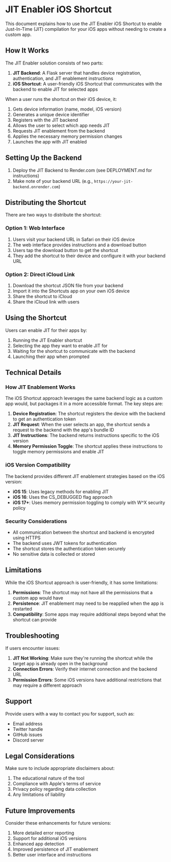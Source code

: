 # JIT Enabler iOS Shortcut

This document explains how to use the JIT Enabler iOS Shortcut to enable Just-In-Time (JIT) compilation for your iOS apps without needing to create a custom app.

## How It Works

The JIT Enabler solution consists of two parts:

1. **JIT Backend**: A Flask server that handles device registration, authentication, and JIT enablement instructions
2. **iOS Shortcut**: A user-friendly iOS Shortcut that communicates with the backend to enable JIT for selected apps

When a user runs the shortcut on their iOS device, it:

1. Gets device information (name, model, iOS version)
2. Generates a unique device identifier
3. Registers with the JIT backend
4. Allows the user to select which app needs JIT
5. Requests JIT enablement from the backend
6. Applies the necessary memory permission changes
7. Launches the app with JIT enabled

## Setting Up the Backend

1. Deploy the JIT Backend to Render.com (see DEPLOYMENT.md for instructions)
2. Make note of your backend URL (e.g., `https://your-jit-backend.onrender.com`)

## Distributing the Shortcut

There are two ways to distribute the shortcut:

### Option 1: Web Interface

1. Users visit your backend URL in Safari on their iOS device
2. The web interface provides instructions and a download button
3. Users tap the download button to get the shortcut
4. They add the shortcut to their device and configure it with your backend URL

### Option 2: Direct iCloud Link

1. Download the shortcut JSON file from your backend
2. Import it into the Shortcuts app on your own iOS device
3. Share the shortcut to iCloud
4. Share the iCloud link with users

## Using the Shortcut

Users can enable JIT for their apps by:

1. Running the JIT Enabler shortcut
2. Selecting the app they want to enable JIT for
3. Waiting for the shortcut to communicate with the backend
4. Launching their app when prompted

## Technical Details

### How JIT Enablement Works

The iOS Shortcut approach leverages the same backend logic as a custom app would, but packages it in a more accessible format. The key steps are:

1. **Device Registration**: The shortcut registers the device with the backend to get an authentication token
2. **JIT Request**: When the user selects an app, the shortcut sends a request to the backend with the app's bundle ID
3. **JIT Instructions**: The backend returns instructions specific to the iOS version
4. **Memory Permission Toggle**: The shortcut applies these instructions to toggle memory permissions and enable JIT

### iOS Version Compatibility

The backend provides different JIT enablement strategies based on the iOS version:

- **iOS 15**: Uses legacy methods for enabling JIT
- **iOS 16**: Uses the CS_DEBUGGED flag approach
- **iOS 17+**: Uses memory permission toggling to comply with W^X security policy

### Security Considerations

- All communication between the shortcut and backend is encrypted using HTTPS
- The backend uses JWT tokens for authentication
- The shortcut stores the authentication token securely
- No sensitive data is collected or stored

## Limitations

While the iOS Shortcut approach is user-friendly, it has some limitations:

1. **Permissions**: The shortcut may not have all the permissions that a custom app would have
2. **Persistence**: JIT enablement may need to be reapplied when the app is restarted
3. **Compatibility**: Some apps may require additional steps beyond what the shortcut can provide

## Troubleshooting

If users encounter issues:

1. **JIT Not Working**: Make sure they're running the shortcut while the target app is already open in the background
2. **Connection Errors**: Verify their internet connection and the backend URL
3. **Permission Errors**: Some iOS versions have additional restrictions that may require a different approach

## Support

Provide users with a way to contact you for support, such as:

- Email address
- Twitter handle
- GitHub issues
- Discord server

## Legal Considerations

Make sure to include appropriate disclaimers about:

1. The educational nature of the tool
2. Compliance with Apple's terms of service
3. Privacy policy regarding data collection
4. Any limitations of liability

## Future Improvements

Consider these enhancements for future versions:

1. More detailed error reporting
2. Support for additional iOS versions
3. Enhanced app detection
4. Improved persistence of JIT enablement
5. Better user interface and instructions